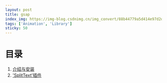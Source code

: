 ```yaml
---
layout: post
title: gsap
index_img: https://img-blog.csdnimg.cn/img_convert/88b44779a5d414e97d2db98e54d83c1e.png
tags: ['Animation', 'Library']
sticky: 50
---
```


# 目录

1. [介绍与安装](/blog/FrontEnd/FrontEnd/Animation/GSAP/index/)
2. ['SplitText'插件](/blog/FrontEnd/FrontEnd/Animation/GSAP/plugin_SplitText/)